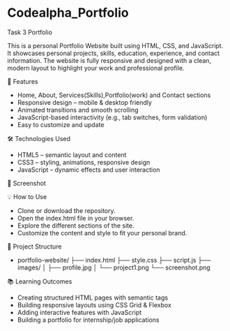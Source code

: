# Codealpha_Portfolio
Task 3 Portfolio

This is a personal Portfolio Website built using HTML, CSS, and JavaScript. It showcases personal projects, skills, education, experience, and contact information. The website is fully responsive and designed with a clean, modern layout to highlight your work and professional profile.

🚀 Features
* Home, About, Services(Skills),Portfolio(work) and Contact sections
* Responsive design – mobile & desktop friendly
* Animated transitions and smooth scrolling
* JavaScript-based interactivity (e.g., tab switches, form validation)
* Easy to customize and update

🛠️ Technologies Used
* HTML5 – semantic layout and content
* CSS3 – styling, animations, responsive design
* JavaScript – dynamic effects and user interaction

📸 Screenshot

💡 How to Use
* Clone or download the repository.
* Open the index.html file in your browser.
* Explore the different sections of the site.
* Customize the content and style to fit your personal brand.

📂 Project Structure
* portfolio-website/
├── index.html
├── style.css
├── script.js
├── images/
│   ├── profile.jpg
│   └── project1.png
└── screenshot.png

📚 Learning Outcomes
* Creating structured HTML pages with semantic tags
* Building responsive layouts using CSS Grid & Flexbox
* Adding interactive features with JavaScript
* Building a portfolio for internship/job applications
